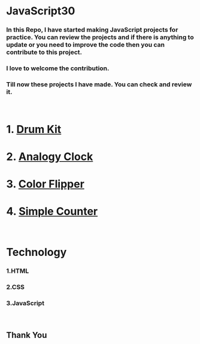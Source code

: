 # JavaScript30

### In this Repo, I have started making JavaScript projects for practice. You can review the projects and if there is anything to update or you need to improve the code then you can contribute to this project.

### I love to welcome the contribution.
### Till now these projects I have made. You can check and review it.

<br>


# 1. [Drum Kit](https://github.com/mouryasuraj/JavaScript_Projects/tree/main/1.%20JavaScript%20Drum%20Kit)
# 2. [Analogy Clock](https://github.com/mouryasuraj/JavaScript_Projects/tree/main/2.%20Clock)
# 3. [Color Flipper](https://github.com/mouryasuraj/JavaScript_Projects/tree/main/3.%20Color%20Flipper)
# 4. [Simple Counter](https://github.com/mouryasuraj/JavaScript_Projects/tree/main/4.%20Counter)

<br>

# Technology

### 1.HTML
### 2.CSS
### 3.JavaScript

<br>

## Thank You

